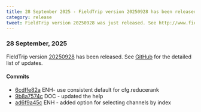 ```yaml
---
title: 28 September 2025 - FieldTrip version 20250928 has been released
category: release
tweet: FieldTrip version 20250928 was just released. See http://www.fieldtriptoolbox.org/#28-september-2025
---
```


### 28 September, 2025

FieldTrip version [20250928](http://github.com/fieldtrip/fieldtrip/releases/tag/20250928) has been released.
See [GitHub](https://github.com/fieldtrip/fieldtrip/compare/20250925...20250928) for the detailed list of updates.

#### Commits

- [6cdffe82a](http://github.com/fieldtrip/fieldtrip/commit/6cdffe82a) ENH- use consistent default for cfg.reducerank
- [9b8a7574c](http://github.com/fieldtrip/fieldtrip/commit/9b8a7574c) DOC - updated the help
- [ad6f9a45c](http://github.com/fieldtrip/fieldtrip/commit/ad6f9a45c) ENH - added option for selecting channels by index
